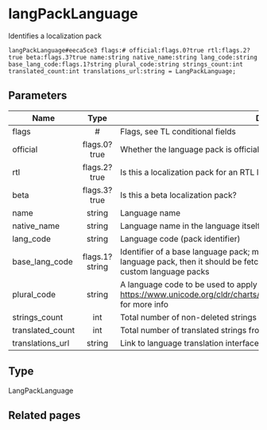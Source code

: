 # langPackLanguage
Identifies a localization pack

```
langPackLanguage#eeca5ce3 flags:# official:flags.0?true rtl:flags.2?true beta:flags.3?true name:string native_name:string lang_code:string base_lang_code:flags.1?string plural_code:string strings_count:int translated_count:int translations_url:string = LangPackLanguage;
```

## Parameters
| Name | Type | Description |
| ---- | :----: | ----------- |
| flags | # | Flags, see TL conditional fields |
| official | flags.0?true | Whether the language pack is official |
| rtl | flags.2?true | Is this a localization pack for an RTL language |
| beta | flags.3?true | Is this a beta localization pack? |
| name | string | Language name |
| native_name | string | Language name in the language itself |
| lang_code | string | Language code (pack identifier) |
| base_lang_code | flags.1?string | Identifier of a base language pack; may be empty. If a string is missed in the language pack, then it should be fetched from base language pack. Unsupported in custom language packs |
| plural_code | string | A language code to be used to apply plural forms. See https://www.unicode.org/cldr/charts/latest/supplemental/language_plural_rules.html for more info |
| strings_count | int | Total number of non-deleted strings from the language pack |
| translated_count | int | Total number of translated strings from the language pack |
| translations_url | string | Link to language translation interface; empty for custom local language packs |


## Type
LangPackLanguage

## Related pages

